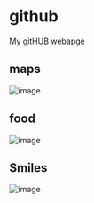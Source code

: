 # github

[My gitHUB webapge](https://github.com/evan7352)

## maps

![image](https://github.com/user-attachments/assets/59fac7a7-d5f8-4008-a7a2-3c7852195b64)


## food

![image](https://github.com/user-attachments/assets/eec50a3b-e326-4a58-827c-4ebdc9a9a6cd)


## Smiles

![image](https://github.com/user-attachments/assets/25fea93b-18a0-447d-bc14-e2eb944cda29)

